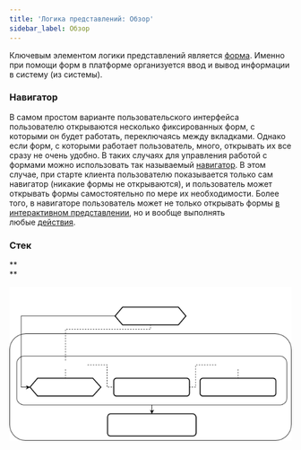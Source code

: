 ```yaml
---
title: 'Логика представлений: Обзор'
sidebar_label: Обзор
---
```


Ключевым элементом логики представлений является [форма](Forms.md). Именно при помощи форм в платформе организуется ввод и вывод информации в систему (из системы).

### Навигатор

В самом простом варианте пользовательского интерфейса пользователю открываются несколько фиксированных форм, с которыми он будет работать, переключаясь между вкладками. Однако если форм, с которыми работает пользователь, много, открывать их все сразу не очень удобно. В таких случаях для управления работой с формами можно использовать так называемый [навигатор](Navigator.md). В этом случае, при старте клиента пользователю показывается только сам навигатор (никакие формы не открываются), и пользователь может открывать формы самостоятельно по мере их необходимости. Более того, в навигаторе пользователь может не только открывать формы [в интерактивном представлении](In_an_interactive_view_SHOW_DIALOG_.md), но и вообще выполнять любые [действия](Actions.md).

### Стек

**  
**

![](download/temp/svgout7813857861731589754.png)
